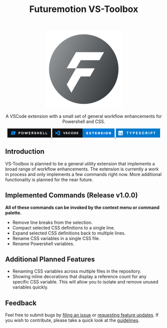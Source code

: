 <h1 align="center"> Futuremotion VS-Toolbox </h1> <br>
<p align="center">
  <a href="https://gitpoint.co/">
    <img alt="GitPoint" title="GitPoint" src="./img/logo.png" width="250">
  </a>
</p>

<p align="center">
  A VSCode extension with a small set of general workflow enhancements for Powershell and CSS.
</p>

<p align="center">
  <a href="https://github.com/PowerShell/PowerShell">
    <img alt="Powershell" title="Powershell" src="./img/pwsh.png" width="140" >
  </a>
  <a href="#">
    <img alt="VSCode Extension Link" title="VSCode Extension Link" src="./img/vscode.png" width="200" >
  </a>
  <a href="https://www.typescriptlang.org">
    <img alt="Typescript" title="Typescript" src="./img/typescript.png" width="142" >
  </a>
</p>


## Introduction

VS-Toolbox is planned to be a general utility extension that implements a broad range of workflow enhancements. The extension is currently a work in process and only implements a few commands right now. More additional functionality is planned for the near future.


## Implemented Commands (Release v1.0.0)

**All of these commands can be invoked by the context menu or command palette.**

* Remove line breaks from the selection.
* Compact selected CSS definitions to a single line.
* Expand selected CSS definitions back to multiple lines.
* Rename CSS variables in a single CSS file.
* Rename Powershell variables.

## Additional Planned Features

* Renaming CSS variables across multiple files in the repository.
* Showing inline decorations that display a reference count for any specific CSS variable. This will allow you to isolate and remove unused variables quickly.

## Feedback

Feel free to submit bugs by [filing an issue](https://github.com/fmotion1/vscode-fm-toolbox/issues/new) or [requesting feature updates](https://github.com/fmotion1/vscode-fm-toolbox/issues/new). If you wish to contribute, please take a quick look at the [guidelines](./CONTRIBUTING.md).



